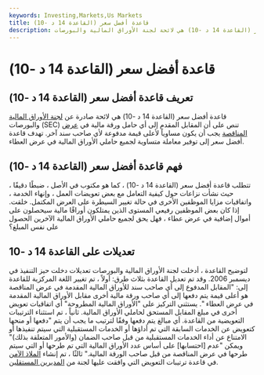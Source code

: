 ```yaml
---
keywords: Investing,Markets,Us Markets
title: قاعدة أفضل سعر (القاعدة 14 د -10)
description: قاعدة أفضل سعر (القاعدة 14 د -10) هي لائحة لجنة الأوراق المالية والبورصات (SEC) التي تنص على أنه يجب دفع نفس السعر لجميع حاملي الأوراق المالية في عرض العطاء.
---
```


# قاعدة أفضل سعر (القاعدة 14 د -10)
## تعريف قاعدة أفضل سعر (القاعدة 14 د -10)

قاعدة أفضل سعر (القاعدة 14 د -10) هي لائحة صادرة عن [لجنة الأوراق المالية](/sec) والبورصات (SEC) تنص على أن المقابل المقدم إلى أي حامل ورقة مالية في [عرض المناقصة](/tenderoffer) يجب أن يكون مساوياً لأعلى قيمة مدفوعة لأي صاحب سند آخر. تهدف قاعدة أفضل سعر إلى توفير معاملة متساوية لجميع حاملي الأوراق المالية في عرض العطاء.

## فهم قاعدة أفضل سعر (القاعدة 14 د -10)

تتطلب قاعدة أفضل سعر (القاعدة 14 د -10) ، كما هو مكتوب في الأصل ، ضبطًا دقيقًا ، حيث نشأت نزاعات حول كيفية التعامل مع بعض تعويضات العمل ، وإنهاء الخدمة ، واتفاقيات مزايا الموظفين الأخرى في حالة تغيير السيطرة على العرض المكتمل. خلقت. إذا كان بعض الموظفين رفيعي المستوى الذين يمتلكون أوراقًا مالية سيحصلون على أموال إضافية في عرض عطاء ، فهل يحق لجميع حاملي الأوراق المالية الآخرين الحصول على نفس المبلغ؟

## تعديلات على القاعدة 14 د -10

لتوضيح القاعدة ، أدخلت لجنة الأوراق المالية والبورصات تعديلات دخلت حيز التنفيذ في ديسمبر 2006. وقد تم تعديل القاعدة بثلاث طرق: أولاً ، تم تغيير اللغة المركزية للقاعدة إلى: "المقابل المدفوع إلى أي صاحب سند للأوراق المالية المقدمة في عرض المناقصة هو أعلى قيمة يتم دفعها إلى أي صاحب ورقة مالية أخرى مقابل الأوراق المالية المقدمة في عرض العطاء ". يستثني التركيز على "الأوراق المالية المطروحة" أي اتفاقيات تعويض أخرى في مبلغ المقابل المستحق لحاملي الأوراق المالية. ثانياً ، تم استثناء الترتيبات التعويضية من القاعدة. أي مبالغ يتم دفعها وفقًا لترتيب ما يجب أن يتم "دفعها أو منحها كتعويض عن الخدمات السابقة التي تم أداؤها أو الخدمات المستقبلية التي سيتم تنفيذها أو الامتناع عن أداء الخدمات المستقبلية من قبل صاحب الضمان (والأمور المتعلقة بذلك)" ويمكن "عدم [احتسابها] على أساس عدد الأوراق المالية التي تم طرحها أو التي سيتم طرحها في عرض المناقصة من قبل صاحب الورقة المالية." ثالثًا ، تم إنشاء [الملاذ الآمن](/safeharbor) في قاعدة ترتيبات التعويض التي وافقت عليها لجنة من [المديرين المستقلين](/independent-outside-director).

